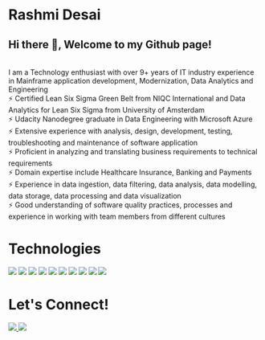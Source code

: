 # Rashmi Desai

## Hi there 👋, Welcome to my Github page!

<br>
I am a Technology enthusiast with over 9+ years of IT industry experience in Mainframe application development, Modernization, Data Analytics and Engineering
<br> ⚡  Certified Lean Six Sigma Green Belt from NIQC International and Data Analytics for Lean Six Sigma from University of Amsterdam
<br> ⚡  Udacity Nanodegree graduate in Data Engineering with Microsoft Azure
<br> ⚡  Extensive experience with analysis, design, development, testing, troubleshooting and maintenance of software application
<br> ⚡  Proficient in analyzing and translating business requirements to technical requirements
<br> ⚡  Domain expertise include Healthcare Insurance, Banking and Payments
<br> ⚡  Experience in data ingestion, data filtering, data analysis, data modelling, data storage, data processing and data visualization
<br> ⚡  Good understanding of software quality practices, processes and experience in working with team members from different cultures

 
<h1 align="left">Technologies</h1>


<p align="left">
  <img src="https://img.shields.io/static/v1?label=|&message=SAS&color=2b625f&style=plastic&logo=sas"/>
  <img src="https://img.shields.io/static/v1?label=|&message=Cobol&color=2b625f&style=plastic&logo=Cobol"/>
  <img src="https://img.shields.io/static/v1?label=|&message=PostgreSQL&color=4169E1&style=plastic&logo=PostgreSQL"/>
  <img src="https://img.shields.io/static/v1?label=|&message=SQL&color=2b625f&style=plastic&logo=SQL"/>
  <img src="https://img.shields.io/static/v1?label=|&message=PYTHON&color=52985b&style=plastic&logo=python"/>
  <img src="https://img.shields.io/static/v1?label=|&message=Microsoft Azure&color=0078D4&style=plastic&logo=Microsoft Azure"/>
  <img src="https://img.shields.io/static/v1?label=|&message=Power BI&color=F2C811&style=plastic&logo=Power BI"/>
  <img src="https://img.shields.io/static/v1?label=|&message=GIT&color=cbb148&style=plastic&logo=git"/>
  <img src="https://img.shields.io/static/v1?label=|&message=GitHub&color=181717&style=plastic&logo=GitHub"/>
  <img src="https://img.shields.io/static/v1?label=|&message=Visual Studio Code&color=007ACC&style=plastic&logo=Visual Studio Code"/>
</p>
     


<h1 align="left">Let's Connect!</h1>



<p align="left">
  <a href="https://technotalkswithrd.blogspot.com" target="_blank">
    <img src="https://img.shields.io/static/v1?label=|&message=WEBSITE&color=23555f&style=plastic&logo=react&logo-color=white"/>
  </a>
  <a href="https://www.linkedin.com/in/rashmi-desai" target="_blank">
    <img src="https://img.shields.io/static/v1?label=|&message=LINKEDIN&color=cdf998&style=plastic&logo=linkedin&logo-color=white"/>
  </a>
</p> 
